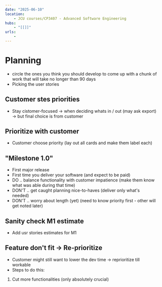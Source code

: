 ```yaml
---
date: "2025-06-10"
location: 
    - JCU courses/CP3407 - Advanced Software Engineering
hubs: 
    - "[[]]"
urls:
    - 
---
```


# Planning
+ circle the ones you think you should develop to come up with a chunk of work that will take no longer than 90 days
+ Picking the user stories

## Customer stes priorities
+ Stay cistomer-focused -> when deciding whats in / out (may ask export) -> but final choice is from customer

## Prioritize with customer
+ Customer choose priority (lay out all cards and make them label each)

## "Milestone 1.0"
+ First major release
+ First time you deliver your software (and expect to be paid)
+ DO .. balance functionality with customer impatience (make them know what was able during that time)
+ DON'T .. get caught planning nice-to-haves (deliver only what's needed)
+ DON'T .. worry about length (yet) (need to know priority first - other will get noted later)

## Sanity check M1 estimate
+ Add usr stories estimates for M1

## Feature don't fit -> Re-prioritize
+ Customer might still want to lower the dev time -> reprioritize till workable
+ Steps to do this:
1. Cut more functionalities (only absolutely crucial)

